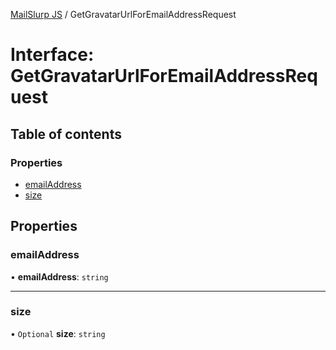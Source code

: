 [MailSlurp JS](../README.md) / GetGravatarUrlForEmailAddressRequest

# Interface: GetGravatarUrlForEmailAddressRequest

## Table of contents

### Properties

- [emailAddress](GetGravatarUrlForEmailAddressRequest.md#emailaddress)
- [size](GetGravatarUrlForEmailAddressRequest.md#size)

## Properties

### emailAddress

• **emailAddress**: `string`

___

### size

• `Optional` **size**: `string`
